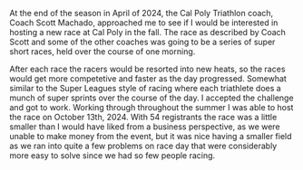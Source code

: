 At the end of the season in April of 2024, the Cal Poly Triathlon coach, Coach Scott Machado, approached me to see if I would be interested in hosting a new race at Cal Poly in the fall. The race as described by Coach Scott and some of the other coaches was going to be a series of super short races, held over the course of one morning.

After each race the racers would be resorted into new heats, so the races would get more competetive and faster as the day progressed. Somewhat similar to the Super Leagues style of racing where each triathlete does a munch of super sprints over the course of the day. I accepted the challenge and got to work. Working through throughout the summer I was able to host the race on October 13th, 2024. With 54 registrants the race was a little smaller than I would have liked from a business perspective, as we were unable to make money from the event, but it was nice having a smaller field as we ran into quite a few problems on race day that were considerably more easy to solve since we had so few people racing.